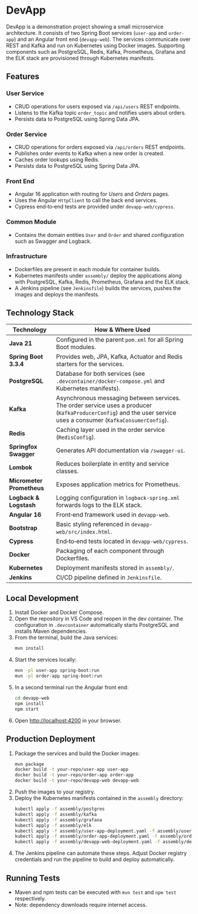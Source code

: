 # DevApp

DevApp is a demonstration project showing a small microservice architecture. It consists of two Spring Boot services (`user-app` and `order-app`) and an Angular front end (`devapp-web`). The services communicate over REST and Kafka and run on Kubernetes using Docker images. Supporting components such as PostgreSQL, Redis, Kafka, Prometheus, Grafana and the ELK stack are provisioned through Kubernetes manifests.

## Features

### User Service
- CRUD operations for users exposed via `/api/users` REST endpoints.
- Listens to the Kafka topic `order_topic` and notifies users about orders.
- Persists data to PostgreSQL using Spring Data JPA.

### Order Service
- CRUD operations for orders exposed via `/api/orders` REST endpoints.
- Publishes order events to Kafka when a new order is created.
- Caches order lookups using Redis.
- Persists data to PostgreSQL using Spring Data JPA.

### Front End
- Angular 16 application with routing for *Users* and *Orders* pages.
- Uses the Angular `HttpClient` to call the back end services.
- Cypress end‑to‑end tests are provided under `devapp-web/cypress`.

### Common Module
- Contains the domain entities `User` and `Order` and shared configuration such as Swagger and Logback.

### Infrastructure
- Dockerfiles are present in each module for container builds.
- Kubernetes manifests under `assembly/` deploy the applications along with PostgreSQL, Kafka, Redis, Prometheus, Grafana and the ELK stack.
- A Jenkins pipeline (see `Jenkinsfile`) builds the services, pushes the images and deploys the manifests.

## Technology Stack

| Technology | How & Where Used |
|------------|-----------------|
| **Java 21** | Configured in the parent `pom.xml` for all Spring Boot modules. |
| **Spring Boot 3.3.4** | Provides web, JPA, Kafka, Actuator and Redis starters for the services. |
| **PostgreSQL** | Database for both services (see `.devcontainer/docker-compose.yml` and Kubernetes manifests). |
| **Kafka** | Asynchronous messaging between services. The order service uses a producer (`KafkaProducerConfig`) and the user service uses a consumer (`KafkaConsumerConfig`). |
| **Redis** | Caching layer used in the order service (`RedisConfig`). |
| **Springfox Swagger** | Generates API documentation via `/swagger-ui`. |
| **Lombok** | Reduces boilerplate in entity and service classes. |
| **Micrometer Prometheus** | Exposes application metrics for Prometheus. |
| **Logback & Logstash** | Logging configuration in `logback-spring.xml` forwards logs to the ELK stack. |
| **Angular 16** | Front‑end framework used in `devapp-web`. |
| **Bootstrap** | Basic styling referenced in `devapp-web/src/index.html`. |
| **Cypress** | End‑to‑end tests located in `devapp-web/cypress`. |
| **Docker** | Packaging of each component through Dockerfiles. |
| **Kubernetes** | Deployment manifests stored in `assembly/`. |
| **Jenkins** | CI/CD pipeline defined in `Jenkinsfile`. |

## Local Development

1. Install Docker and Docker Compose.
2. Open the repository in VS Code and reopen in the dev container. The configuration in `.devcontainer` automatically starts PostgreSQL and installs Maven dependencies.
3. From the terminal, build the Java services:
   ```bash
   mvn install
   ```
4. Start the services locally:
   ```bash
   mvn -pl user-app spring-boot:run
   mvn -pl order-app spring-boot:run
   ```
5. In a second terminal run the Angular front end:
   ```bash
   cd devapp-web
   npm install
   npm start
   ```
6. Open <http://localhost:4200> in your browser.

## Production Deployment

1. Package the services and build the Docker images:
   ```bash
   mvn package
   docker build -t your-repo/user-app user-app
   docker build -t your-repo/order-app order-app
   docker build -t your-repo/devapp-web devapp-web
   ```
2. Push the images to your registry.
3. Deploy the Kubernetes manifests contained in the `assembly` directory:
   ```bash
   kubectl apply -f assembly/postgres
   kubectl apply -f assembly/kafka
   kubectl apply -f assembly/grafana
   kubectl apply -f assembly/elk
   kubectl apply -f assembly/user-app-deployment.yaml -f assembly/user-app-service.yaml
   kubectl apply -f assembly/order-app-deployment.yaml -f assembly/order-app-service.yaml
   kubectl apply -f assembly/devapp-web-deployment.yaml -f assembly/devapp-web-service.yaml
   ```
4. The Jenkins pipeline can automate these steps. Adjust Docker registry credentials and run the pipeline to build and deploy automatically.

## Running Tests

- Maven and npm tests can be executed with `mvn test` and `npm test` respectively.
- Note: dependency downloads require internet access.

